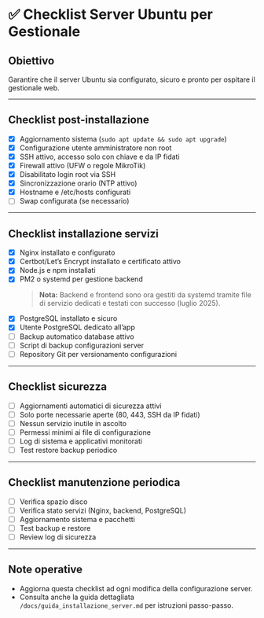 # ✅ Checklist Server Ubuntu per Gestionale

## Obiettivo
Garantire che il server Ubuntu sia configurato, sicuro e pronto per ospitare il gestionale web.

---

## Checklist post-installazione
- [x] Aggiornamento sistema (`sudo apt update && sudo apt upgrade`)
- [x] Configurazione utente amministratore non root
- [x] SSH attivo, accesso solo con chiave e da IP fidati
- [x] Firewall attivo (UFW o regole MikroTik)
- [x] Disabilitato login root via SSH
- [x] Sincronizzazione orario (NTP attivo)
- [x] Hostname e /etc/hosts configurati
- [ ] Swap configurata (se necessario)

---

## Checklist installazione servizi
- [x] Nginx installato e configurato
- [x] Certbot/Let’s Encrypt installato e certificato attivo
- [x] Node.js e npm installati
- [x] PM2 o systemd per gestione backend
  > **Nota:** Backend e frontend sono ora gestiti da systemd tramite file di servizio dedicati e testati con successo (luglio 2025).
- [x] PostgreSQL installato e sicuro
- [x] Utente PostgreSQL dedicato all’app
- [ ] Backup automatico database attivo
- [ ] Script di backup configurazioni server
- [ ] Repository Git per versionamento configurazioni

---

## Checklist sicurezza
- [ ] Aggiornamenti automatici di sicurezza attivi
- [ ] Solo porte necessarie aperte (80, 443, SSH da IP fidati)
- [ ] Nessun servizio inutile in ascolto
- [ ] Permessi minimi ai file di configurazione
- [ ] Log di sistema e applicativi monitorati
- [ ] Test restore backup periodico

---

## Checklist manutenzione periodica
- [ ] Verifica spazio disco
- [ ] Verifica stato servizi (Nginx, backend, PostgreSQL)
- [ ] Aggiornamento sistema e pacchetti
- [ ] Test backup e restore
- [ ] Review log di sicurezza

---

## Note operative
- Aggiorna questa checklist ad ogni modifica della configurazione server.
- Consulta anche la guida dettagliata `/docs/guida_installazione_server.md` per istruzioni passo-passo. 